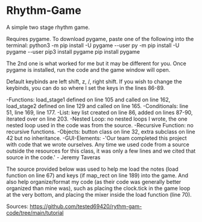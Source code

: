 # Rhythm-Game
A simple two stage rhythm game.


Requires pygame. To download pygame, paste one of the following into the terminal:
python3 -m pip install -U pygame --user
py -m pip install -U pygame --user
pip3 install pygame
pip install pygame

The 2nd one is what worked for me but it may be different for you. Once pygame is installed, run the code and the game window will open.

Default keybinds are left shift, z, /, right shift.
If you wish to change the keybinds, you can do so where I set the keys in the lines 86-89.

-Functions: load_stage1 defined on line 105 and called on line 162, load_stage2 defined on line 129 and called on line 165.
-Conditionals: line 51, line 169, line 177.
-List: key list created on line 86, added on lines 87-90, iterated over on line 203.
-Nested Loop: no nested loops I wrote, the one nested loop used in the code was from the source.
-Recursive Function: no recursive functions.
-Objects: button class on line 32, extra subclass on line 42 but no inheritance.
-GUI-Elements: 
-'Our team completed this project with code that we wrote ourselves. Any time we used code from a source outside the resources for this class, it was only a few lines and we cited that source in the code.' - Jeremy Taveras

The source provided below was used to help me load the notes (load function on line 67) and keys (if map_rect on line 189) into the game. And also help organize/format my code (as their code was generally better organized than mine was), such as placing the clock.tick in the game loop at the very bottom, and placing the mixer inside the load function (line 70).

Sources: https://github.com/tested69420/rythm-gam-code/tree/main/tutorial
